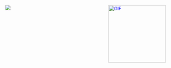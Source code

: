<!---
- 👋 Hi, I’m @CarlosRyan07
- 👀 I’m interested in ...
- 🌱 I’m currently learning ...
- 💞️ I’m looking to collaborate on ...
- 📫 How to reach me ...

CarlosRyan07/CarlosRyan07 is a ✨ special ✨ repository because its `README.md` (this file) appears on your GitHub profile.
You can click the Preview link to take a look at your changes.
--->


<p style="color: #0000FF;">
  <img src="https://readme-typing-svg.herokuapp.com?font=Architects+Daughter&size=40&duration=3000&pause=1000&center=true&width=500&height=150&color=0000FF&lines=Hi+i'm+CarlosRyan07;Welcome+to+my+profile!" align="left">
  <img src="https://media.tenor.com/2c7diqh1oVIAAAAd/anime-computer.gif" alt="GIF" width="180" height="180" style="float: right;" align="right">
</p>

